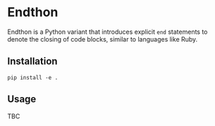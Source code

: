 # Endthon

Endthon is a Python variant that introduces explicit `end` statements to denote the closing of code blocks, similar to languages like Ruby.

## Installation

```
pip install -e .
```

## Usage

TBC
